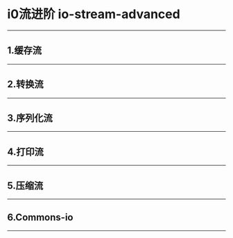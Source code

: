 # i0流进阶  io-stream-advanced

---



## 1.缓存流



---



## 2.转换流



---




## 3.序列化流




---




## 4.打印流




---



## 5.压缩流



---



## 6.Commons-io



---



